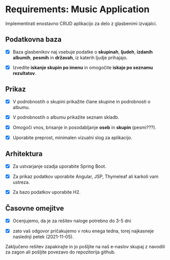 # Requirements: Music Application

Implementirati enostavno CRUD aplikacijo za delo z glasbenimi izvajalci.

## Podatkovna baza

- [x] Baza glasbenikov naj vsebuje podatke o **skupinah**, **ljudeh**, **izdanih albumih**, **pesmih** in **državah**, iz katerih ljudje prihajajo.

- [x] Izvedite **iskanje skupin po imenu** in omogočite **iskaje po seznamu rezultatov**.

## Prikaz

- [x] V podrobnostih o skupini prikažite člane skupine in podrobnosti o albumu.

- [x] V podrobnostih o albumu prikažite seznam skladb.

- [x] Omogoči vnos, brisanje in posodabljanje **oseb** in **skupin** (pesmi???).

- [x] Uporabite preprost, minimalen vizualni slog za aplikacijo.

## Arhitektura

- [x] Za ustvarjanje ozadja uporabite Spring Boot.

- [x] Za prikaz podatkov uporabite Angular, JSP, Thymeleaf ali karkoli vam ustreza.

- [x] Za bazo podatkov uporabite H2.

## Časovne omejitve

- [x] Ocenjujemo, da je za rešitev naloge potrebno do 3-5 dni

- [x] zato vaš odgovor pričakujemo v roku enega tedna, torej najkasneje naslednji petek (2021-11-05). 

Zaključeno rešitev zapakirajte in jo pošljite na naš e-naslov skupaj z navodili za zagon ali pošljite povezavo do repozitorija github.